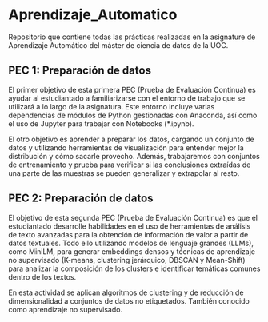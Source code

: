# Aprendizaje_Automatico

Repositorio que contiene todas las prácticas realizadas en la asignature de Aprendizaje Automático del máster de ciencia de datos de la UOC.

## PEC 1: Preparación de datos

El primer objetivo de esta primera PEC (Prueba de Evaluación Continua) es ayudar al estudiantado a familiarizarse con el entorno de trabajo que se utilizará a lo largo de la asignatura. Este entorno incluye varias dependencias de módulos de Python gestionadas con Anaconda, así como el uso de Jupyter para trabajar con Notebooks (*.ipynb).

El otro objetivo es aprender a preparar los datos, cargando un conjunto de datos y utilizando herramientas de visualización para entender mejor la distribución y cómo sacarle provecho. Además, trabajaremos con conjuntos de entrenamiento y prueba para verificar si las conclusiones extraídas de una parte de las muestras se pueden generalizar y extrapolar al resto.

## PEC 2: Preparación de datos

El objetivo de esta segunda PEC (Prueba de Evaluación Continua) es que el estudiantado desarrolle habilidades en el uso de herramientas de análisis de texto avanzadas para la obtención de información de valor a partir de datos textuales. Todo ello utilizando modelos de lenguaje grandes (LLMs), como MiniLM, para generar embeddings densos y técnicas de aprendizaje no supervisado (K-means, clustering jerárquico, DBSCAN y Mean-Shift) para analizar la composición de los clusters e identificar temáticas comunes dentro de los textos.

En esta actividad se aplican algoritmos de clustering y de reducción de dimensionalidad a conjuntos de datos no etiquetados. También conocido como aprendizaje no supervisado.
